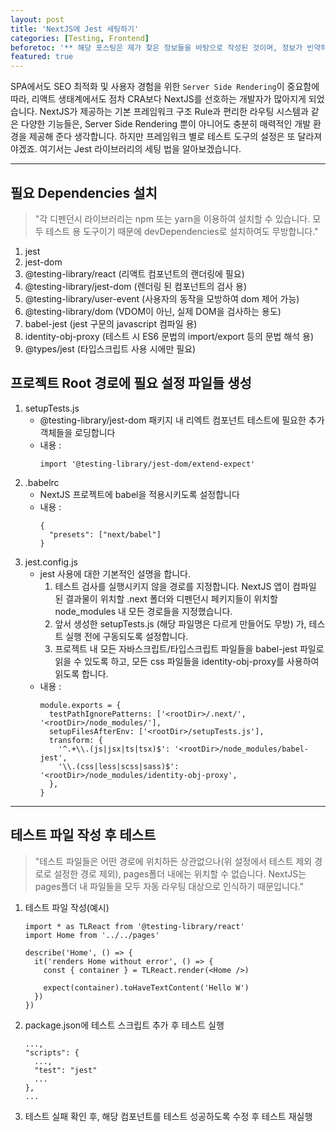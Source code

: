 ```yaml
---
layout: post
title: 'NextJS에 Jest 세팅하기'
categories: [Testing, Frontend]
beforetoc: '** 해당 포스팅은 제가 찾은 정보들을 바탕으로 작성된 것이며, 정보가 빈약하거나 오류가 있을 수 있습니다. 댓글로 지적 & 수정요청 해주시면 너무나 감사하겠습니다!'
featured: true
---
```


SPA에서도 SEO 최적화 및 사용자 경험을 위한 `Server Side Rendering`이 중요함에 따라, 리액트 생태계에서도 점차 CRA보다 NextJS를 선호하는 개발자가 많아지게 되었습니다. NextJS가 제공하는 기본 프레임워크 구조 Rule과 편리한 라우팅 시스템과 같은 다양한 기능들은, Server Side Rendering 뿐이 아니어도 충분히 매력적인 개발 환경을 제공해 준다 생각합니다. 하지만 프레임워크 별로 테스트 도구의 설정은 또 달라져야겠죠. 여기서는 Jest 라이브러리의 세팅 법을 알아보겠습니다.

---

## 필요 Dependencies 설치

> "각 디펜던시 라이브러리는 npm 또는 yarn을 이용하여 설치할 수 있습니다. 모두 테스트 용 도구이기 때문에 devDependencies로 설치하여도 무방합니다."

1. jest
1. jest-dom
1. @testing-library/react (리액트 컴포넌트의 랜더링에 필요)
1. @testing-library/jest-dom (렌더링 된 컴포넌트의 검사 용)
1. @testing-library/user-event (사용자의 동작을 모방하여 dom 제어 가능)
1. @testing-library/dom (VDOM이 아닌, 실제 DOM을 검사하는 용도)
1. babel-jest (jest 구문의 javascript 컴파일 용)
1. identity-obj-proxy (테스트 시 ES6 문법의 import/export 등의 문법 해석 용)
1. @types/jest (타입스크립트 사용 시에만 필요)

## 프로젝트 Root 경로에 필요 설정 파일들 생성

1. setupTests.js
   - @testing-library/jest-dom 패키지 내 리엑트 컴포넌트 테스트에 필요한 추가 객체들을 로딩합니다
   - 내용 :
     ```
     import '@testing-library/jest-dom/extend-expect'
     ```
1. .babelrc
   - NextJS 프로젝트에 babel을 적용시키도록 설정합니다
   - 내용 :
     ```
     {
       "presets": ["next/babel"]
     }
     ```
1. jest.config.js
   - jest 사용에 대한 기본적인 설명을 합니다.
     1. 테스트 검사를 실행시키지 않을 경로를 지정합니다. NextJS 앱이 컴파일 된 결과물이 위치할 .next 폴더와 디펜던시 페키지들이 위치할 node_modules 내 모든 경로들을 지정했습니다.
     1. 앞서 생성한 setupTests.js (해당 파일명은 다르게 만들어도 무방) 가, 테스트 실행 전에 구동되도록 설정합니다.
     1. 프로젝트 내 모든 자바스크립트/타입스크립트 파일들을 babel-jest 파일로 읽을 수 있도록 하고, 모든 css 파일들을 identity-obj-proxy를 사용하여 읽도록 합니다.
   - 내용 :
     ```
     module.exports = {
       testPathIgnorePatterns: ['<rootDir>/.next/', '<rootDir>/node_modules/'],
       setupFilesAfterEnv: ['<rootDir>/setupTests.js'],
       transform: {
         '^.+\\.(js|jsx|ts|tsx)$': '<rootDir>/node_modules/babel-jest',
         '\\.(css|less|scss|sass)$': '<rootDir>/node_modules/identity-obj-proxy',
       },
     }
     ```

---

## 테스트 파일 작성 후 테스트

> "테스트 파일들은 어떤 경로에 위치하든 상관없으나(위 설정에서 테스트 제외 경로로 설정한 경로 제외), pages폴더 내에는 위치할 수 없습니다. NextJS는 pages폴더 내 파일들을 모두 자동 라우팅 대상으로 인식하기 때문입니다."

1. 테스트 파일 작성(예시)

   ```
   import * as TLReact from '@testing-library/react'
   import Home from '../../pages'

   describe('Home', () => {
     it('renders Home without error', () => {
       const { container } = TLReact.render(<Home />)

       expect(container).toHaveTextContent('Hello W')
     })
   })
   ```

1. package.json에 테스트 스크립트 추가 후 테스트 실행

   ```
   ...,
   "scripts": {
     ...,
     "test": "jest"
     ...
   },
   ...
   ```

1. 테스트 실패 확인 후, 해당 컴포넌트를 테스트 성공하도록 수정 후 테스트 재실행
